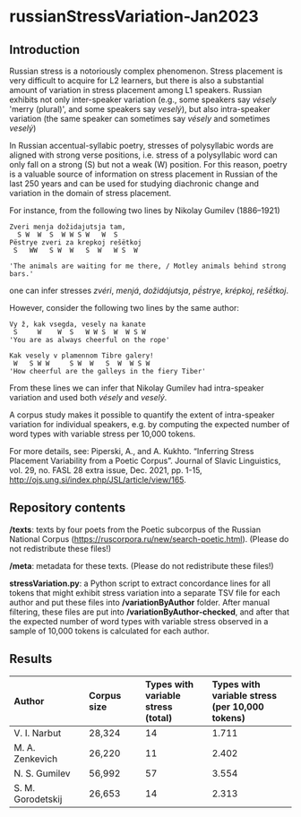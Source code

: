 # russianStressVariation-Jan2023

## Introduction
Russian stress is a notoriously complex phenomenon. Stress placement is very difficult to acquire for L2 learners, but there is also a substantial amount of variation in stress placement among L1 speakers. Russian exhibits not only inter-speaker variation (e.g., some speakers say _vésely_ 'merry (plural)', and some speakers say _veselý_), but also intra-speaker variation (the same speaker can sometimes say _vésely_ and sometimes _veselý_)

In Russian accentual-syllabic poetry, stresses of polysyllabic words are aligned with strong verse positions, i.e. stress of a polysyllabic word can only fall on a strong (S) but not a weak (W) position. For this reason, poetry is a valuable source of information on stress placement in Russian of the last 250 years and can be used for studying diachronic change and variation in the domain of stress placement.

For instance, from the following two lines by Nikolay Gumilev (1886–1921)

    Zveri menja dožidajutsja tam,
      S W  W  S  W W S W   W  S
    Pëstrye zveri za krepkoj rešëtkoj
     S   WW   S W  W   S  W   W S  W
    
    'The animals are waiting for me there, / Motley animals behind strong bars.'

one can infer stresses _zvéri_, _menjá_, _dožidájutsja_, _pë́strye_, _krépkoj_, _rešë́tkoj_.

However, consider the following two lines by the same author:

    Vy ž, kak vsegda, vesely na kanate
     S     W    W  S   W W S  W  W S W
    'You are as always cheerful on the rope'
    
    Kak vesely v plamennom Tibre galery!
     W   S W W     S W  W   S  W  W S W
    'How cheerful are the galleys in the fiery Tiber'

From these lines we can infer that Nikolay Gumilev had intra-speaker variation and used both _vésely_ and _veselý_.

A corpus study makes it possible to quantify the extent of intra-speaker variation for individual speakers, e.g. by computing the expected number of word types with variable stress per 10,000 tokens.

For more details, see: Piperski, A., and A. Kukhto. “Inferring Stress Placement Variability from a Poetic Corpus”. Journal of Slavic Linguistics, vol. 29, no. FASL 28 extra issue, Dec. 2021, pp. 1-15, http://ojs.ung.si/index.php/JSL/article/view/165.

## Repository contents

**/texts**: texts by four poets from the Poetic subcorpus of the Russian National Corpus (https://ruscorpora.ru/new/search-poetic.html). (Please do not redistribute these files!)

**/meta**: metadata for these texts. (Please do not redistribute these files!)

**stressVariation.py**: a Python script to extract concordance lines for all tokens that might exhibit stress variation into a separate TSV file for each author and put these files into **/variationByAuthor** folder. After manual filtering, these files are put into **/variationByAuthor-checked**, and after that the expected number of word types with variable stress observed in a sample of 10,000 tokens is calculated for each author.

## Results

| Author | Corpus size | Types with <br> variable stress <br> (total) | Types with <br> variable stress <br> (per 10,000 tokens) |
| :--- | :--- | :--- | :--- |
| V. I. Narbut | 28,324 | 14 | 1.711 |
| M. A. Zenkevich | 26,220 | 11 | 2.402 |
| N. S. Gumilev | 56,992 | 57 | 3.554 |
| S. M. Gorodetskij | 26,653 | 14 | 2.313 |

